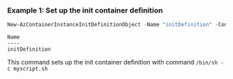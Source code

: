 ### Example 1: Set up the init container definition
```powershell
New-AzContainerInstanceInitDefinitionObject -Name "initDefinition" -Command "/bin/sh -c myscript.sh"
```

```output
Name
----
initDefinition
```

This command sets up the init container definition with command `/bin/sh -c myscript.sh`